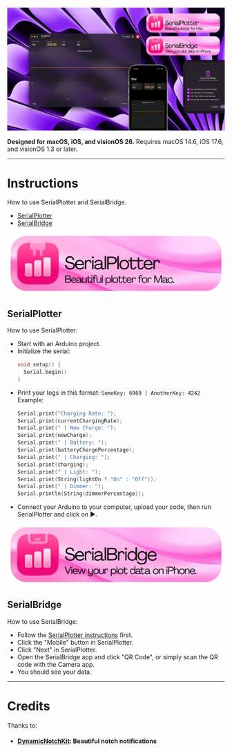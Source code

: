 ![SerialHeader](/Screenshots/SerialHeaderImage.jpg)

**Designed for macOS, iOS, and visionOS 26.** 
Requires macOS 14.6, iOS 17.6, and visionOS 1.3 or later.

---

# Instructions
How to use SerialPlotter and SerialBridge.
- [SerialPlotter](#serialplotter)
- [SerialBridge](#serialbridge)

![SerialPlotter](/Screenshots/Header.png)
## SerialPlotter
How to use SerialPlotter:
- Start with an Arduino project.
- Initialize the serial:
  ```cpp
  void setup() {
    Serial.begin()
  }
  ```
- Print your logs in this format: `SomeKey: 6969 | AnotherKey: 4242`
  Example:
  ```cpp
  Serial.print("Charging Rate: ");
  Serial.print(currentChargingRate);
  Serial.print(" | New Charge: ");
  Serial.print(newCharge);
  Serial.print(" | Battery: ");
  Serial.print(batteryChargePercentage);
  Serial.print(" | Charging: ");
  Serial.print(charging);
  Serial.print(" | Light: ");
  Serial.print(String(lightOn ? "On" : "Off"));
  Serial.print(" | Dimmer: ");
  Serial.println(String(dimmerPercentage));
  ```
- Connect your Arduino to your computer, upload your code, then run SerialPlotter and click on ▶︎.

![SerialBridge](/Screenshots/BridgeHeader.png)
## SerialBridge
How to use SerialBridge:
- Follow the [SerialPlotter instructions](#serialplotter) first.
- Click the "Mobile" button in SerialPlotter.
- Click "Next" in SerialPlotter.
- Open the SerialBridge app and click "QR Code", or simply scan the QR code with the Camera app.
- You should see your data.

---

# Credits
Thanks to:
- #### [DynamicNotchKit](https://github.com/MrKai77/DynamicNotchKit): Beautiful notch notifications
